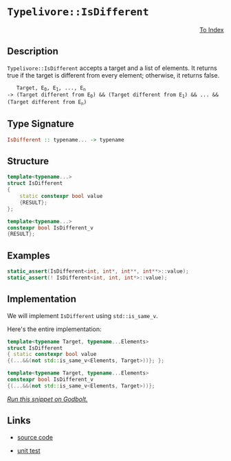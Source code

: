 <!-- Copyright 2024 Feng Mofan
SPDX-License-Identifier: Apache-2.0 -->

# `Typelivore::IsDifferent`

<p style='text-align: right;'><a href="../../../facilities/metafunctions.md#typelivore-is-different">To Index</a></p>

## Description

`Typelivore::IsDifferent` accepts a target and a list of elements.
It returns true if the target is different from every element;
otherwise, it returns false.

<pre><code>   Target, E<sub>0</sub>, E<sub>1</sub>, ..., E<sub>n</sub>
-> (Target different from E<sub>0</sub>) && (Target different from E<sub>1</sub>) && ... && (Target different from E<sub>n</sub>)</code></pre>

## Type Signature

```Haskell
IsDifferent :: typename... -> typename
```

## Structure

```C++
template<typename...>
struct IsDifferent
{
    static constexpr bool value
    {RESULT};
};

template<typename...>
constexpr bool IsDifferent_v
{RESULT};
```

## Examples

```C++
static_assert(IsDifferent<int, int*, int**, int**>::value);
static_assert(! IsDifferent<int, int, int*>::value);
```

## Implementation

We will implement `IsDifferent` using `std::is_same_v`.

Here's the entire implementation:

```C++
template<typename Target, typename...Elements>
struct IsDifferent
{ static constexpr bool value
{(...&&(not std::is_same_v<Elements, Target>))}; };

template<typename Target, typename...Elements>
constexpr bool IsDifferent_v 
{(...&&(not std::is_same_v<Elements, Target>))};
```

[*Run this snippet on Godbolt.*](https://godbolt.org/#z:OYLghAFBqd5QCxAYwPYBMCmBRdBLAF1QCcAaPECAMzwBtMA7AQwFtMQByARg9KtQYEAysib0QXACx8BBAKoBnTAAUAHpwAMvAFYTStJg1DIApACYAQuYukl9ZATwDKjdAGFUtAK4sGIMwDMpK4AMngMmAByPgBGmMR6AA6oCoRODB7evv5ByamOAmER0SxxCVy2mPYFDEIETMQEmT5%2BgZXV6XUNBEVRsfF6CvWNzdltQ929JWUSAJS2qF7EyOwc5gHhyN5YANQmAW4EAJ6JmAD6BMRMhAr72CYaAIIPjwSYLIkGb/uHJ4ysmB2ABUGsBMARSDtjqdmGwAHQI7D0NiCW4Be5PIbELwOHYASQUABE8FQqPFGAQXiYAOwWHYTRzIHZoBhDTCqRLEHYxVCeHYANzEXkwVNpEARcPMADZpRAGKgCPSCOgQCA8AozgoAWd%2BT8ke8KQpISDiGDKejZrMaYT9nTrbaqU83h8viKDtD/mxgaDwZCPbDMBL9SiCGiMY8WWyOVyeXyCcTSeTBDq9k8aRZxQjpbL5Yqhiq1RqtWwdXrkYbjT7zdhLfaAlY008APQAKjb7Y7nabL1b7eBmCGCh2He7zc745HjseDLwyDOTAUSkaEHjJLJxApP3CEJ225bkL3%2B93gjbd1Vgu8mCt9ZeM7nC6XBAgYDA%2BKJa6T5rc24Pgl/BBbM8QAvYVrwsDh5loTgAFZeD8DgtFIVBODcaxrHpRZlkBdYeFIAhNAg%2BYAGsQGgsw4WpMxJAADmo6CNAATjIjQpWooIoI4SReBYCQNA0Uh4MQ5COF4BQQH4/CEIg0g4FgGBEBARYCESLwIQoCA0A%2BOh4kiAFOFUaipQAWilSQdmAZAmSkOEzF4TB8CIYg8BVCp%2BEEEQxHYKQZEERQVHUKTSF0CoAHcrkSTgeEgmC4IIpDOAAeVUlTFVQKgdgM4zTPMyydmsswdggDwtPoLkcNmXhJK0eYICQTTEm0sh1PqxqQGAKQzD4Og3mIMSIBiOKYnCBojki3ghuYYgjgSmJtEwBwxtITSQwShhaFGwKsBiLxgDcMRaDE7heCwFhDGAcRNrwDcHDwfkBzi9l5tU1ZcO3Ko4toPAYiuKaPCwOLLjwHijtIO7iB5JRCXeM7PqMAj5ioAxgAUAA1PBMBChKYUWtzhFEcRvNxvy1Di4L9DOlA0MsfQvrEyB5lQRIakOoz832QlTEsawzCEsGnKwOmIHmOx5pqFwGHcTwWj0UJwj6UoBgqPI0gEUY/CVlIVYYKZ%2BnKdpRc6YYmil7IKhFm6BC6RodYVvWJhGE31dsI2bZmLhhcwlY5n0GKBLi4SMsMkyzIsqzJBswrcEIEg9kCd3Kvh%2BYEEwJgsASIXSBIyQAjhBiAmpSQNEkKipT46CpQYn3OO4kAAi4OEpS4ViGOopvoMkLhoLzqU/cC4TRPEvD4Zk%2BTasU5LVPISgWtK3S2E4BoWH5akjKYZkDCMPKGLhevEPs6P%2Bb0XGPIJ6QiaUEnAt0TqwqYCKjuijhYN7oTEon1L0sX5fV/Xs6t53uEGhCrFQaqVWOAQzAVSHlJGqdVUAlXiFPDS8DQEDC/ivLYZ0uAMS4PxGgtAep9QGoFCaI1FqkKmjNOaC0QbLQpKtdacUto7T2rQA6i0Tow1WIhfA11HB3UOnvVQT03iLTehxRCn1vojT%2BtwyqTlga4TBhDTAUNTpGFhqAGBfAkao3RpjbGINj74y8mfWQxMAqIWvuTOGnMrDUykYLBmTN0gszZgEDmVMLA814KgPmzl7r031hbPwEBXBqxlhLV2itSDKxqBEjW%2BR0jRLtlUA2lsjYJOCTUK2PQ5bTBifbY2WQnZFJSd7BQnsvKP2foJXxnAdjoJ/pgze2CAFAIgFHRy4D47QOqknFOadKCPy4qQHiARt5F2pF3ak1IAjF0kKZCodT4oiVsIPKq0lZIKSUilJBM8dJ6Q4IvbKLAFD8iZPyNprohh2QciQZyR9ZAn1MT5eQF9LE6FrqQW%2B98opV1qf7N%2BylVI7DSo04gLBTnnMudcpgbwhjAJQY1cBAQoGbNgSgZFpV9nYoGBcxIiQdTYLODcgg85IWmS6gQ%2BIRDBrDSmuQhl01Zqi0WnQwQDCNo8MwNtXa%2B1Dq4U4RouRpBeEGwEQ9YRyBnpiMEO9QKUifpHFkQDBRi1lEpFUdDDR4QtHVR0UwZGaMMZY0YDjZ5JiJBmN8h80m3yN7GC8TTGITikIuIEIdJs%2BZKZc0sD4pC/iBbwGFmkkJ4tJYlMiegcpiStZZLick/JutBhhpyZkx2qaOgZMmMm22gwM1RrNi7PNbsPZLC9u7AFsU%2B4NJOWZM5FyBRwoRYqTp9yypx3RYnUgydU4DAzhxUZPEzDbwCAEaC9EO58XHdSViL96lrLEhJHtWdqQ2WmVwKQDEpl5y4NSKuAQa2vzWRix%2BtkF2rITjA%2BYYNUjOEkEAA%3D%3D)

## Links

- [source code](../../../../conceptrodon/typelivore/is_different.hpp)

- [unit test](../../../../tests/unit/metafunctions/typelivore/is_different.test.hpp)
